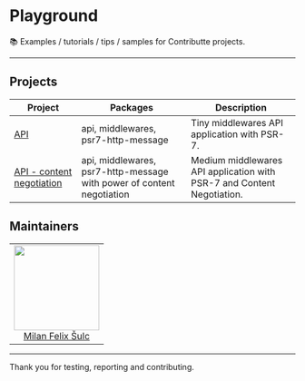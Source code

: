 # Playground

:books: Examples / tutorials / tips / samples for Contributte projects.

-----

## Projects

| Project | Packages | Description |
|---------|----------|-------------|
| [API](https://github.com/contributte/playground/tree/master/api) | api, middlewares, psr7-http-message | Tiny middlewares API application with PSR-7. |
| [API - content negotiation](https://github.com/contributte/playground/tree/master/api-negotiation) | api, middlewares, psr7-http-message with power of content negotiation | Medium middlewares API application with PSR-7 and Content Negotiation.|

## Maintainers

<table>
  <tbody>
    <tr>
      <td align="center">
        <a href="https://github.com/f3l1x">
            <img width="150" height="150" src="https://avatars2.githubusercontent.com/u/538058?v=3&s=150">
        </a>
        </br>
        <a href="https://github.com/f3l1x">Milan Felix Šulc</a>
      </td>
    </tr>
  </tbody>
</table>

---

Thank you for testing, reporting and contributing.
